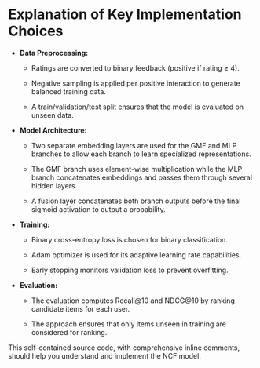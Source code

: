 # Explanation of Key Implementation Choices

- **Data Preprocessing:**

  - Ratings are converted to binary feedback (positive if rating ≥ 4).

  - Negative sampling is applied per positive interaction to generate balanced training data.

  - A train/validation/test split ensures that the model is evaluated on unseen data.

- **Model Architecture:**

  - Two separate embedding layers are used for the GMF and MLP branches to allow each branch to learn specialized representations.

  - The GMF branch uses element-wise multiplication while the MLP branch concatenates embeddings and passes them through several hidden layers.

  - A fusion layer concatenates both branch outputs before the final sigmoid activation to output a probability.

- **Training:**

  - Binary cross-entropy loss is chosen for binary classification.

  - Adam optimizer is used for its adaptive learning rate capabilities.

  - Early stopping monitors validation loss to prevent overfitting.

- **Evaluation:**

  - The evaluation computes Recall@10 and NDCG@10 by ranking candidate items for each user.

  - The approach ensures that only items unseen in training are considered for ranking.

This self-contained source code, with comprehensive inline comments, should help you understand and implement the NCF model.

